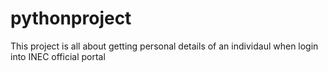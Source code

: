 # pythonproject
This project is all about getting personal details of an individaul when login into INEC official portal
